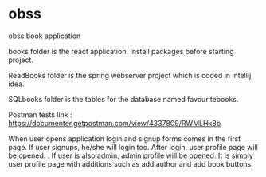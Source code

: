 # obss
obss book application

books folder is the react application. Install packages before starting project.

ReadBooks folder is the spring webserver project which is coded in intellij idea.

SQLbooks folder is the tables for the database named favouritebooks.

Postman tests link : https://documenter.getpostman.com/view/4337809/RWMLHk8b

When user opens application login and signup forms comes in the first page. If user signups, he/she will login too. After login, user profile page will be opened. . If user is also admin, admin profile will be opened. It is simply user profile page with additions such as add author and add book buttons.

